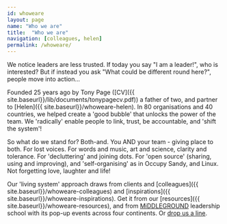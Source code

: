 ```yaml
---
id: whoweare
layout: page
name: "Who we are"
title:  "Who we are"
navigation: [colleagues, helen]
permalink: /whoweare/
---
```


We notice leaders are less trusted. If today you say "I am a leader!", who is interested? But if instead you ask "What could be different round here?", people move into action... 

Founded 25 years ago by Tony Page ([CV]({{ site.baseurl}}/lib/documents/tonypagecv.pdf)) a father of two, and partner to [Helen]({{ site.baseurl}}/whoweare-helen). In 80 organisations and 40 countries, we helped create a 'good bubble' that unlocks the power of the team. We 'radically' enable people to link, trust, be accountable, and 'shift the system'! 

So what do we stand for? Both-and. You AND your team - giving place to both. For lost voices. For words and music, art and science, clarity and tolerance. For 'decluttering' and joining dots. For 'open source' (sharing, using and improving), and 'self-organising' as in Occupy Sandy, and Linux. Not forgetting love, laughter and life!

Our 'living system' approach draws from clients and [colleagues]({{ site.baseurl}}/whoweare-colleagues) and [inspirations]({{ site.baseurl}}/whoweare-inspirations). Get it from our [resources]({{ site.baseurl}}/whoweare-resources), and from <a href="http://www.middle-ground.co.uk" target="_blank">MiDDLEGROUND</a> leadership school with its pop-up events across four continents. Or <a href="mailto:info@pageconsulting.co.uk">drop us a line</a>. 


